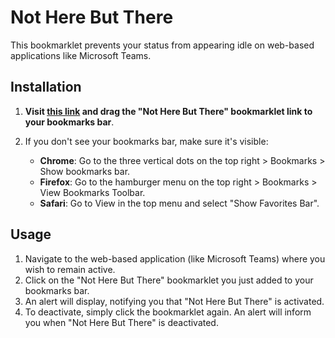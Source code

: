 # Not Here But There

This bookmarklet prevents your status from appearing idle on web-based applications like Microsoft Teams.

## Installation

1. **Visit [this link](https://pixeljoos.github.io/Not-Here-But-There/index.html) and drag the "Not Here But There" bookmarklet link to your bookmarks bar**.

2. If you don't see your bookmarks bar, make sure it's visible:
   - **Chrome**: Go to the three vertical dots on the top right > Bookmarks > Show bookmarks bar.
   - **Firefox**: Go to the hamburger menu on the top right > Bookmarks > View Bookmarks Toolbar.
   - **Safari**: Go to View in the top menu and select "Show Favorites Bar".

## Usage

1. Navigate to the web-based application (like Microsoft Teams) where you wish to remain active.
2. Click on the "Not Here But There" bookmarklet you just added to your bookmarks bar. 
3. An alert will display, notifying you that "Not Here But There" is activated.
4. To deactivate, simply click the bookmarklet again. An alert will inform you when "Not Here But There" is deactivated.
